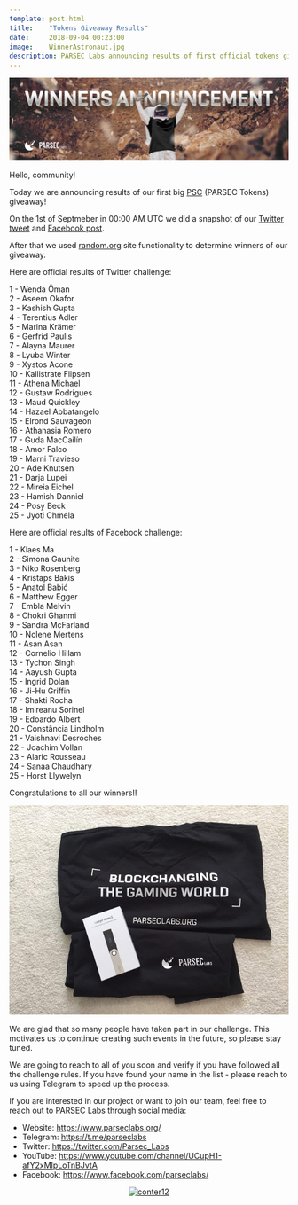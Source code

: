 ```yaml
---
template: post.html
title:    "Tokens Giveaway Results"
date:     2018-09-04 00:23:00
image:    WinnerAstronaut.jpg
description: PARSEC Labs announcing results of first official tokens giveaway
---
```


<img src="/img/blog/WinnersAnnouncement.jpg" alt="WinnersAnnouncement">

Hello, community!

Today we are announcing results of our first big <a href="https://etherscan.io/token/0x9caa3424cb91900ef7ac41a7b04a246304c02d3a">PSC</a> (PARSEC Tokens) giveaway!

On the 1st of Septmeber in 00:00 AM UTC we did a snapshot of our <a href="https://twitter.com/parsec_labs/status/1027077071594553344?s=21">Twitter tweet</a> and <a href="https://www.facebook.com/148451045841505/posts/218719665481309/">Facebook post</a>.

After that we used <a href="https://www.random.org/">random.org</a> site functionality to determine winners of our giveaway.

Here are official results of Twitter challenge:

1 - Wenda Öman<br/>
2 - Aseem Okafor<br/>
3 - Kashish Gupta<br/>
4 - Terentius Adler<br/>
5 - Marina Krämer<br/>
6 - Gerfrid Paulis<br/>
7 - Alayna Maurer<br/>
8 - Lyuba Winter<br/>
9 - Xystos Acone<br/>
10 - Kallistrate Flipsen<br/>
11 - Athena Michael<br/>
12 - Gustaw Rodrigues<br/>
13 - Maud Quickley<br/>
14 - Hazael Abbatangelo<br/>
15 - Elrond Sauvageon<br/>
16 - Athanasia Romero<br/>
17 - Guda MacCailín<br/>
18 - Amor Falco<br/>
19 - Marni Travieso<br/>
20 - Ade Knutsen<br/>
21 - Darja Lupei<br/>
22 - Mireia Eichel<br/>
23 - Hamish Danniel<br/>
24 - Posy Beck<br/>
25 - Jyoti Chmela<br/>

Here are official results of Facebook challenge:

1 - Klaes Ma<br/>
2 - Simona Gaunite<br/>
3 - Niko Rosenberg<br/>
4 - Kristaps Bakis<br/>
5 - Anatol Babić<br/>
6 - Matthew Egger<br/>
7 - Embla Melvin<br/>
8 - Chokri Ghanmi<br/>
9 - Sandra McFarland<br/>
10 - Nolene Mertens<br/>
11 - Asan Asan<br/>
12 - Cornelio Hillam<br/>
13 - Tychon Singh<br/>
14 - Aayush Gupta<br/>
15 - Ingrid Dolan<br/>
16 - Ji-Hu Griffin<br/>
17 - Shakti Rocha<br/>
18 - Imireanu Sorinel<br/>
19 - Edoardo Albert<br/>
20 - Constância Lindholm<br/>
21 - Vaishnavi Desroches<br/>
22 - Joachim Vollan<br/>
23 - Alaric Rousseau<br/>
24 - Sanaa Chaudhary<br/>
25 - Horst Llywelyn<br/>

Congratulations to all our winners!!

<img src="/img/blog/PrizesRealPhoto.jpg" alt="PrizesRealPhoto">

We are glad that so many people have taken part in our challenge. This motivates us to continue creating such events in the future, so please stay tuned.

We are going to reach to all of you soon and verify if you have followed all the challenge rules. If you have found your name in the list - please reach to us using Telegram to speed up the process.

If you are interested in our project or want to join our team, feel free to reach out to PARSEC Labs through social media: 

- Website: https://www.parseclabs.org/ 
- Telegram: https://t.me/parseclabs 
- Twitter: https://twitter.com/Parsec_Labs 
- YouTube: https://www.youtube.com/channel/UCupH1-afY2xMIpLoTnBJvtA 
- Facebook: https://www.facebook.com/parsecIabs/

<div align=center><a href='https://www.counter12.com'><img src='https://www.counter12.com/img-Ax7Dab36692b756C-26.gif' border='0' alt='conter12'></a><script type='text/javascript' src='https://www.counter12.com/ad.js?id=Ax7Dab36692b756C'></script></div>